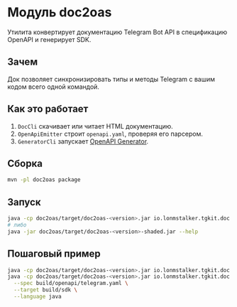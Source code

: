 # Модуль doc2oas

Утилита конвертирует документацию Telegram Bot API в спецификацию OpenAPI и генерирует SDK.

## Зачем
Док позволяет синхронизировать типы и методы Telegram с вашим кодом всего одной командой.

## Как это работает
1. `DocCli` скачивает или читает HTML документацию.
2. `OpenApiEmitter` строит `openapi.yaml`, проверяя его парсером.
3. `GeneratorCli` запускает [OpenAPI Generator](https://github.com/OpenAPITools/openapi-generator).

## Сборка
```bash
mvn -pl doc2oas package
```

## Запуск
```bash
java -cp doc2oas/target/doc2oas-<version>.jar io.lonmstalker.tgkit.doc.cli.DocCli --help
# либо
java -jar doc2oas/target/doc2oas-<version>-shaded.jar --help
```

## Пошаговый пример
```bash
java -cp doc2oas/target/doc2oas-<version>.jar io.lonmstalker.tgkit.doc.cli.DocCli --api --output build/openapi/telegram.yaml
java -cp doc2oas/target/doc2oas-<version>.jar io.lonmstalker.tgkit.doc.generator.GeneratorCli \
  --spec build/openapi/telegram.yaml \
  --target build/sdk \
  --language java
```
